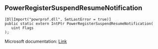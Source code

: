## PowerRegisterSuspendResumeNotification

```
[DllImport("powrprof.dll", SetLastError = true)]
public static extern IntPtr PowerRegisterSuspendResumeNotification(
   uint Flags
);
```

Microsoft documentation: [Link](https://learn.microsoft.com/en-us/windows/win32/api/powerbase/nf-powerbase-powerregistersuspendresumenotification)
